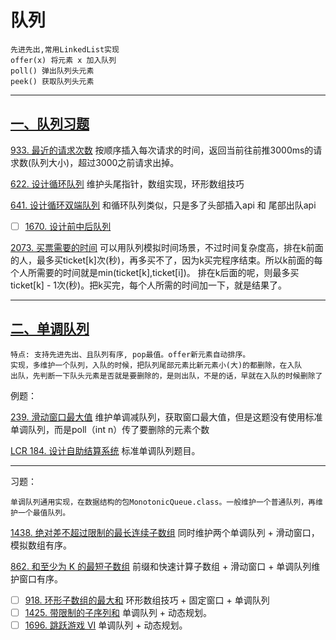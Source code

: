 # 队列

    先进先出,常用LinkedList实现
    offer(x) 将元素 x 加入队列
    poll() 弹出队列头元素
    peek() 获取队列头元素

---

## [一、队列习题](https://labuladong.online/algo/problem-set/queue/)

[933. 最近的请求次数](https://leetcode.cn/problems/number-of-recent-calls/description/) 按顺序插入每次请求的时间，返回当前往前推3000ms的请求数(队列大小)，超过3000之前请求出掉。

[622. 设计循环队列](https://leetcode.cn/problems/design-circular-queue/description/) 维护头尾指针，数组实现，环形数组技巧

[641. 设计循环双端队列](https://leetcode.cn/problems/design-circular-deque/description/) 和循环队列类似，只是多了头部插入api 和 尾部出队api

- [ ] [1670. 设计前中后队列](https://leetcode.cn/problems/design-front-middle-back-queue/description/)

[2073. 买票需要的时间](https://leetcode.cn/problems/time-needed-to-buy-tickets/description/) 可以用队列模拟时间场景，不过时间复杂度高，排在k前面的人，最多买ticket[k]次(秒)，再多买不了，因为k买完程序结束。所以k前面的每个人所需要的时间就是min(ticket[k],ticket[i])。
排在k后面的呢，则最多买ticket[k] - 1次(秒)。把k买完，每个人所需的时间加一下，就是结果了。

---

## [二、单调队列](https://labuladong.online/algo/data-structure/monotonic-queue/)
    特点: 支持先进先出、且队列有序, pop最值。offer新元素自动排序。
    实现，多维护一个队列，入队的时候，把队列尾部元素比新元素小(大)的都删除，在入队
    出队，先判断一下队头元素是否就是要删除的，是则出队，不是的话，早就在入队的时候删除了
    
例题：

[239. 滑动窗口最大值](https://leetcode.cn/problems/sliding-window-maximum/description/) 维护单调减队列，获取窗口最大值，但是这题没有使用标准单调队列，而是poll（int n）传了要删除的元素个数

[LCR 184. 设计自助结算系统](https://leetcode.cn/problems/dui-lie-de-zui-da-zhi-lcof/description/) 标准单调队列题目。

--- 
习题：
    
    单调队列通用实现，在数据结构的包MonotonicQueue.class。一般维护一个普通队列，再维护一个最值队列。

[1438. 绝对差不超过限制的最长连续子数组](https://leetcode.cn/problems/longest-continuous-subarray-with-absolute-diff-less-than-or-equal-to-limit/description/) 同时维护两个单调队列 + 滑动窗口，模拟数组有序。

[862. 和至少为 K 的最短子数组](https://leetcode.cn/problems/shortest-subarray-with-sum-at-least-k/description/) 前缀和快速计算子数组 + 滑动窗口 + 单调队列维护窗口有序。

- [ ] [918. 环形子数组的最大和](https://leetcode.cn/problems/maximum-sum-circular-subarray/description/) 环形数组技巧 + 固定窗口 + 单调队列
- [ ] [1425. 带限制的子序列和](https://leetcode.cn/problems/constrained-subsequence-sum/description/) 单调队列 + 动态规划。
- [ ] [1696. 跳跃游戏 VI](https://leetcode.cn/problems/jump-game-vi/description/) 单调队列 + 动态规划。
